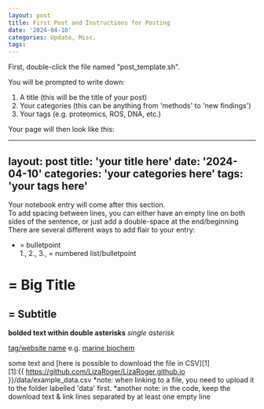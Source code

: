 ```yaml
---
layout: post
title: First Post and Instructions for Posting
date: '2024-04-10'
categories: Update, Misc.
tags: 
---
```


First, double-click the file named "post_template.sh".

You will be prompted to write down:

1. A title (this will be the title of your post)
2. Your categories (this can be anything from 'methods' to 'new findings')
3. Your tags (e.g. proteomics, ROS, DNA, etc.)

Your page will then look like this:

  ---
  layout: post
  title: 'your title here'
  date: '2024-04-10'
  categories: 'your categories here'
  tags: 'your tags here'
  ---

Your notebook entry will come after this section.  
To add spacing between lines, you can either have an empty line on both sides of the sentence, or just add a double-space at the end/beginning  
There are several different ways to add flair to your entry:  
* = bulletpoint  
1., 2., 3., = numbered list/bulletpoint

# = Big Title
## = Subtitle
**bolded text within double asterisks**
*single asterisk*

[tag/website name](link)
e.g. [marine biochem](https://www.marinebiochemresearch.com/)

some text and [here is possible to download the file in CSV][1]  
[1]:{{ https://github.com/LizaRoger/LizaRoger.github.io }}/data/example_data.csv
*note: when linking to a file, you need to upload it to the folder labelled 'data' first.
*another note: in the code, keep the download text & link lines separated by at least one empty line
